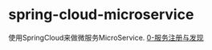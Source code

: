# spring-cloud-microservice
使用SpringCloud来做微服务MicroService.
[0-服务注册与发现](./discovery-microservice/0-服务注册与发现.md)
